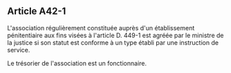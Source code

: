 Article A42-1
----
L'association régulièrement constituée auprès d'un établissement pénitentiaire
aux fins visées à l'article D. 449-1 est agréée par le ministre de la justice si
son statut est conforme à un type établi par une instruction de service.

Le trésorier de l'association est un fonctionnaire.
